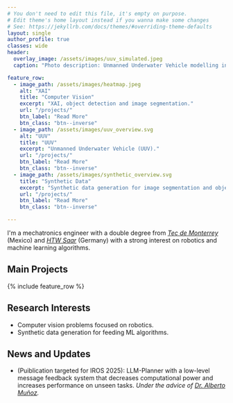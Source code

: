 ```yaml
---
# You don't need to edit this file, it's empty on purpose.
# Edit theme's home layout instead if you wanna make some changes
# See: https://jekyllrb.com/docs/themes/#overriding-theme-defaults
layout: single
author_profile: true
classes: wide
header:
  overlay_image: /assets/images/uuv_simulated.jpeg
  caption: "Photo description: Unmanned Underwater Vehicle modelling in Blender"

feature_row:
  - image_path: /assets/images/heatmap.jpeg
    alt: "XAI"
    title: "Computer Vision"
    excerpt: "XAI, object detection and image segmentation."
    url: "/projects/"
    btn_label: "Read More"
    btn_class: "btn--inverse"
  - image_path: /assets/images/uuv_overview.svg
    alt: "UUV"
    title: "UUV"
    excerpt: "Unmanned Underwater Vehicle (UUV)."
    url: "/projects/"
    btn_label: "Read More"
    btn_class: "btn--inverse"
  - image_path: /assets/images/synthetic_overview.svg
    title: "Synthetic Data"
    excerpt: "Synthetic data generation for image segmentation and object detection task for terrestrial and underwater applications."
    url: "/projects/"
    btn_label: "Read More"
    btn_class: "btn--inverse"

---
```

I'm a mechatronics engineer with a double degree from [_Tec de Monterrey_](https://tec.mx/en) (Mexico) and [_HTW Saar_](https://www.htwsaar.de/) (Germany) with a strong interest on robotics and machine learning algorithms.

## Main Projects 
{% include feature_row %}

## Research Interests
- Computer vision problems focused on robotics.
- Synthetic data generation for feeding ML algorithms.

## News and Updates
- (Puiblication targeted for IROS 2025): LLM-Planner with a low-level message feedback system that decreases computational power and increases performance on unseen tasks. _Under the advice of [Dr. Alberto Muñoz](https://scholar.google.com.mx/citations?user=3o9-OssAAAAJ&hl=en)._